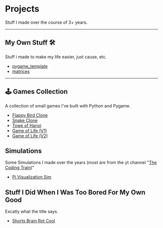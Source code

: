 # Projects
Stuff I made over the course of 3+ years.

---

## My Own Stuff 🛠️
Stuff i made to make my life easier, just cause, etc.

- [pygame_template](https://github.com/FINN-2005/pygame_template)
- [matrices](https://github.com/FINN-2005/matrices)
---

## 🕹️ Games Collection
A collection of small games I've built with Python and Pygame.

- [Flappy Bird Clone](https://github.com/FINN-2005/Flappy-Bird-Clone)
- [Snake Clone](https://github.com/FINN-2005/Snake-Clone)
- [Towe of Hanoi](https://github.com/FINN-2005/Tower-Of-Hanoi-Clone)  
- [Game of Life (V1)](https://github.com/FINN-2005/Game-Of-Life-V1)
- [Game of Life (V2)](https://github.com/FINN-2005/Game-Of-Life-V2)


## Simulations
Some Simulations I made over the years (most are from the yt channel "[The Coding Train](https://www.youtube.com/@TheCodingTrain))"

- [Pi Visualization Sim](https://github.com/FINN-2005/Pi-Visualization-Sim)

## Stuff I Did When I Was Too Bored For My Own Good
Excatly what the title says.

- [Shorts Brain Rot Cool](https://github.com/FINN-2005/Shorts-Brain-Rot-Cool)
